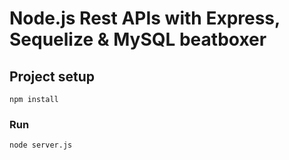 # Node.js Rest APIs with Express, Sequelize & MySQL beatboxer 



## Project setup
```
npm install
```

### Run
```
node server.js
```
